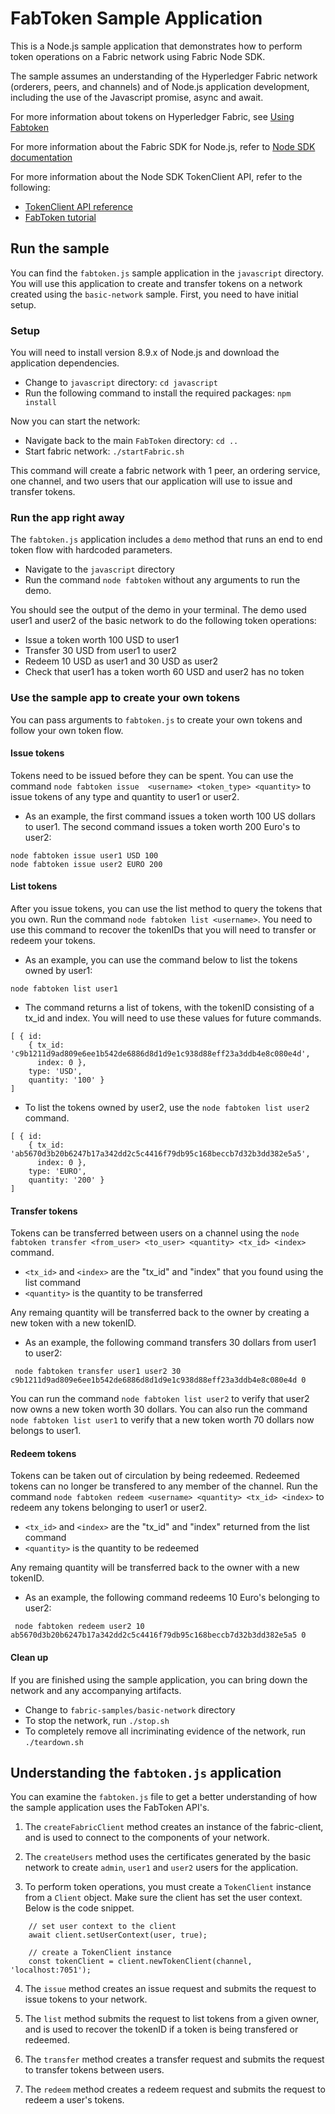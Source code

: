 
# FabToken Sample Application

This is a Node.js sample application that demonstrates how to perform token operations on
a Fabric network using Fabric Node SDK.

The sample assumes an understanding of the Hyperledger Fabric network (orderers, peers,
and channels) and of Node.js application development, including the use of the Javascript
promise, async and await.

For more information about tokens on Hyperledger Fabric, see
[Using Fabtoken](https://hyperledger-fabric.readthedocs.io/en/latest/token/FabToken.html)

For more information about the Fabric SDK for Node.js, refer to
[Node SDK documentation](https://fabric-sdk-node.github.io/master/index.html)

For more information about the Node SDK TokenClient API, refer to the following:
* [TokenClient API reference](https://fabric-sdk-node.github.io/master/TokenClient.html)
* [FabToken tutorial](https://fabric-sdk-node.github.io/master/tutorial-fabtoken.html)

## Run the sample
You can find the `fabtoken.js` sample application in the `javascript` directory. You will
use this application to create and transfer tokens on a network created using the
`basic-network` sample. First, you need to have initial setup.

### Setup
You will need to install version 8.9.x of Node.js and download the application dependencies.
* Change to `javascript` directory: `cd javascript`
* Run the following command to install the required packages: `npm install`

Now you can start the network:
* Navigate back to the main `FabToken` directory: `cd ..`
* Start fabric network: `./startFabric.sh`

This command will create a fabric network with 1 peer, an ordering service, one
channel, and two users that our application will use to issue and transfer tokens.

### Run the app right away

The `fabtoken.js` application includes a `demo` method that runs an end to end token flow
with hardcoded parameters.

* Navigate to the `javascript` directory
* Run the command `node fabtoken` without any arguments to run the demo.

You should see the output of the demo in your terminal. The demo used user1 and user2 of
the basic network to do the following token operations:
* Issue a token worth 100 USD to user1
* Transfer 30 USD from user1 to user2
* Redeem 10 USD as user1 and 30 USD as user2
* Check that user1 has a token worth 60 USD and user2 has no token

### Use the sample app to create your own tokens

You can pass arguments to `fabtoken.js` to create your own tokens and follow your own
token flow.

#### Issue tokens

Tokens need to be issued before they can be spent. You can use the command
`node fabtoken issue  <username> <token_type> <quantity>` to issue tokens of any
type and quantity to user1 or user2.

* As an example, the first command issues a token worth 100 US dollars to user1. The
second command issues a token worth 200 Euro's to user2:

```
node fabtoken issue user1 USD 100
node fabtoken issue user2 EURO 200
```

#### List tokens

After you issue tokens, you can use the list method to query the tokens that you own. Run
the command `node fabtoken list <username>`. You need to use this command to recover the
tokenIDs that you will need to transfer or redeem your tokens.

* As an example, you can use the command below to list the tokens owned by user1:

```
node fabtoken list user1
```
* The command returns a list of tokens, with the tokenID consisting of a tx_id and
index. You will need to use these values for future commands.

```
[ { id:
    { tx_id: 'c9b1211d9ad809e6ee1b542de6886d8d1d9e1c938d88eff23a3ddb4e8c080e4d',
      index: 0 },
    type: 'USD',
    quantity: '100' }
]
```

*  To list the tokens owned by user2, use the `node fabtoken list user2` command.

```
[ { id:
    { tx_id: 'ab5670d3b20b6247b17a342dd2c5c4416f79db95c168beccb7d32b3dd382e5a5',
      index: 0 },
    type: 'EURO',
    quantity: '200' }
]
```

#### Transfer tokens

Tokens can be transferred between users on a channel using the
`node fabtoken transfer <from_user> <to_user> <quantity> <tx_id> <index>` command.
* `<tx_id>` and `<index>` are the "tx_id" and "index" that you found using the list
command
* `<quantity>` is the quantity to be transferred

Any remaing quantity will be transferred back to the owner by creating a new token with
a new tokenID.
* As an example, the following command transfers 30 dollars from user1 to user2:

```
 node fabtoken transfer user1 user2 30 c9b1211d9ad809e6ee1b542de6886d8d1d9e1c938d88eff23a3ddb4e8c080e4d 0
 ```

You can run the command `node fabtoken list user2` to verify that user2 now owns a new token
worth 30 dollars. You can also run the command `node fabtoken list user1` to verify that
a new token worth 70 dollars now belongs to user1.


#### Redeem tokens

Tokens can be taken out of circulation by being redeemed. Redeemed tokens can no longer
be transfered to any member of the channel. Run the command
`node fabtoken redeem <username> <quantity> <tx_id> <index>` to redeem any tokens
belonging to user1 or user2.
* `<tx_id>` and `<index>` are the "tx_id" and "index" returned from the list command
* `<quantity>` is the quantity to be redeemed

Any remaing quantity will be transferred back to the owner with a new tokenID.
* As an example, the following command redeems 10 Euro's belonging to user2:

```
 node fabtoken redeem user2 10 ab5670d3b20b6247b17a342dd2c5c4416f79db95c168beccb7d32b3dd382e5a5 0
 ```

#### Clean up

If you are finished using the sample application, you can bring down the network and any
accompanying artifacts.

* Change to `fabric-samples/basic-network` directory
* To stop the network, run `./stop.sh`
* To completely remove all incriminating evidence of the network, run `./teardown.sh`

## Understanding the `fabtoken.js` application

You can examine the `fabtoken.js` file to get a better understanding of how the
sample application uses the FabToken API's.


1. The `createFabricClient` method creates an instance of the fabric-client, and is
used to connect to the components of your network.

2. The `createUsers` method uses the certificates generated by the basic network to
create `admin`, `user1` and `user2` users for the application.

3. To perform token operations, you must create a `TokenClient` instance from a `Client`
object. Make sure the client has set the user context. Below is the code snippet.

```
	// set user context to the client
	await client.setUserContext(user, true);

	// create a TokenClient instance
	const tokenClient = client.newTokenClient(channel, 'localhost:7051');
```

4. The `issue` method creates an issue request and submits the request to issue tokens to
your network.

5. The `list` method submits the request to list tokens from a
given owner, and is used to recover the tokenID if a token is being transfered or redeemed.

6. The `transfer` method creates a transfer request and submits the request to transfer tokens
between users.

7. The `redeem` method creates a redeem request and submits the request to redeem a user's
tokens.